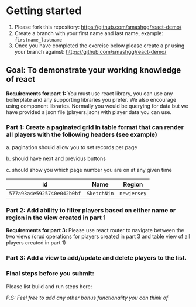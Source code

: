 
# Getting started

1. Please fork this repository: https://github.com/smashgg/react-demo/
2. Create a branch with your first name and last name, example: `firstname_lastname`
3. Once you have completed the exercise below please create a pr using your branch against: https://github.com/smashgg/react-demo/

## Goal: To demonstrate your working knowledge of react

**Requirements for part 1:** You must use react library, you can use any boilerplate and any supporting libraries you prefer. We also encourage using component libraries.
Normally you would be querying for data but we have provided a json file (players.json) with player data you can use.

### Part 1: Create a paginated grid in table format that can render all players with the following headers (see example)

  a. pagination should allow you to set records per page
  
  b. should have next and previous buttons
  
  c. should show you which page number you are on at any given time


| id                         | Name        | Region      |
| -------------------------- | ----------- | ----------- |
| `577a93a4e5925740e042b0bf` | `SketchNin` | `newjersey` |


### Part 2: Add ability to filter players based on either name or region in the view created in part 1

**Requirements for part 3:** Please use react router to navigate between the two views (crud operations for players created in part 3 and table view of all players created in part 1)
### Part 3: Add a view to add/update and delete players to the list.

### Final steps before you submit:
Please list build and run steps here:


_P.S: Feel free to add any other bonus functionality you can think of_
